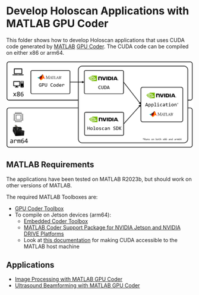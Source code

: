 # Develop Holoscan Applications with MATLAB GPU Coder

This folder shows how to develop Holoscan applications that uses CUDA code generated by [MATLAB](https://uk.mathworks.com/products/matlab.html) [GPU Coder](https://www.mathworks.com/products/gpu-coder.html). The CUDA code can be compiled on either x86 or arm64.

<img src="resources/architecture_diagram.png" alt="isolated" width="800"/>

## MATLAB Requirements

The applications have been tested on MATLAB R2023b, but should work on other versions of MATLAB.

The required MATLAB Toolboxes are:

* [GPU Coder Toolbox](https://www.mathworks.com/products/gpu-coder.html)
* To compile on Jetson devices (arm64):
    * [Embedded Coder Toolbox](https://uk.mathworks.com/products/embedded-coder.html)
    * [MATLAB Coder Support Package for NVIDIA Jetson and NVIDIA DRIVE Platforms](https://uk.mathworks.com/help/supportpkg/nvidia/)
    * Look at [this documentation](https://uk.mathworks.com/help/coder/nvidia/ug/install-and-setup-prerequisites.html) for making CUDA accessible to the MATLAB host machine

## Applications

* [Image Processing with MATLAB GPU Coder](./matlab_image_processing/README.md)
* [Ultrasound Beamforming with MATLAB GPU Coder](./matlab_beamform/README.md)
